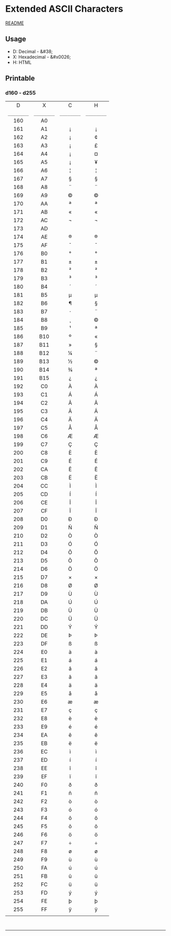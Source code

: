 # Extended ASCII Characters

[README](README.md)

## Usage
- D: Decimal - \&#38;
- X: Hexadecimal - \&#x0026;
- H: HTML

## Printable

### d160 - d255

|  |  |  |  |
|:---:|:---:|:---:|:---:| 
| D | X | C | H |
|`________`|`________`|`________`|`________`|
| 160 | A0 |  | &#160; |
| 161 | A1 | ¡ | &#161; |
| 162 | A2 | ¡ | &#162; |
| 163 | A3 | ¡ | &#163; |
| 164 | A4 | ¡ | &#164; |
| 165 | A5 | ¡ | &#165; |
| 166 | A6 | ¦ | &#166; |
| 167 | A7 | § | &#167; |
| 168 | A8 | ¨ | &#168; |
| 169 | A9 | © | &#169; |
| 170 | AA | ª | &#170; |
| 171 | AB | « | &#171; |
| 172 | AC | ¬ | &#172; |
| 173 | AD | ­ | &#173; |
| 174 | AE | ® | &#174; |
| 175 | AF | ¯ | &#175; |
| 176 | B0 | ° | &#176; |
| 177 | B1 | ± | &#177; |
| 178 | B2 | ² | &#178; |
| 179 | B3 | ³ | &#179; |
| 180 | B4 | ´ | &#180; |
| 181 | B5 | µ | &#181; |
| 182 | B6 | ¶ | &#167; |
| 183 | B7 | · | &#168; |
| 184 | B8 | ¸ | &#169; |
| 185 | B9 | ¹ | &#170; |
| 186 | B10 | º | &#171; |
| 187 | B11 | » | &#167; |
| 188 | B12 | ¼ | &#168; |
| 189 | B13 | ½ | &#169; |
| 190 | B14 | ¾ | &#170; |
| 191 | B15 | ¿ | &#191; |
| 192 | C0 | À | &#192; |
| 193 | C1 | Á | &#193; |
| 194 | C2 | Â | &#194; |
| 195 | C3 | Ã | &#195; |
| 196 | C4 | Ä | &#196; |
| 197 | C5 | Å | &#197; |
| 198 | C6 | Æ | &#198; |
| 199 | C7 | Ç | &#199; |
| 200 | C8 | È | &#200; |
| 201 | C9 | É | &#201; |
| 202 | CA | Ê | &#202; |
| 203 | CB | Ë | &#203; |
| 204 | CC | Ì | &#204; |
| 205 | CD | Í | &#205; |
| 206 | CE | Î | &#206; |
| 207 | CF | Ï | &#207; |
| 208 | D0 | Ð | &#208; |
| 209 | D1 | Ñ | &#209; |
| 210 | D2 | Ò | &#210; |
| 211 | D3 | Ó | &#211; |
| 212 | D4 | Ô | &#212; |
| 213 | D5 | Õ | &#213; |
| 214 | D6 | Ö | &#214; |
| 215 | D7 | × | &#215; |
| 216 | D8 | Ø | &#216; |
| 217 | D9 | Ù | &#217; |
| 218 | DA | Ú | &#218; |
| 219 | DB | Û | &#219; |
| 220 | DC | Ü | &#220; |
| 221 | DD | Ý | &#221; |
| 222 | DE | Þ | &#222; |
| 223 | DF | ß | &#223; |
| 224 | E0 | à | &#224; |
| 225 | E1 | á | &#225; |
| 226 | E2 | â | &#226; |
| 227 | E3 | ã | &#227; |
| 228 | E4 | ä | &#228; |
| 229 | E5 | å | &#229; |
| 230 | E6 | æ | &#230; |
| 231 | E7 | ç | &#231; |
| 232 | E8 | è | &#232; |
| 233 | E9 | é | &#233; |
| 234 | EA | ê | &#234; |
| 235 | EB | ë | &#235; |
| 236 | EC | ì | &#236; |
| 237 | ED | í | &#237; |
| 238 | EE | î | &#238; |
| 239 | EF | ï | &#239; |
| 240 | F0 | ð | &#240; |
| 241 | F1 | ñ | &#241; |
| 242 | F2 | ò | &#242; |
| 243 | F3 | ó | &#243; |
| 244 | F4 | ô | &#244; |
| 245 | F5 | õ | &#245; |
| 246 | F6 | ö | &#246; |
| 247 | F7 | ÷ | &#247; |
| 248 | F8 | ø | &#248; |
| 249 | F9 | ù | &#249; |
| 250 | FA | ú | &#250; |
| 251 | FB | û | &#251; |
| 252 | FC | ü | &#252; |
| 253 | FD | ý | &#253; |
| 254 | FE | þ | &#254; |
| 255 | FF | ÿ | &#255; |
| | | | |

` `

***
